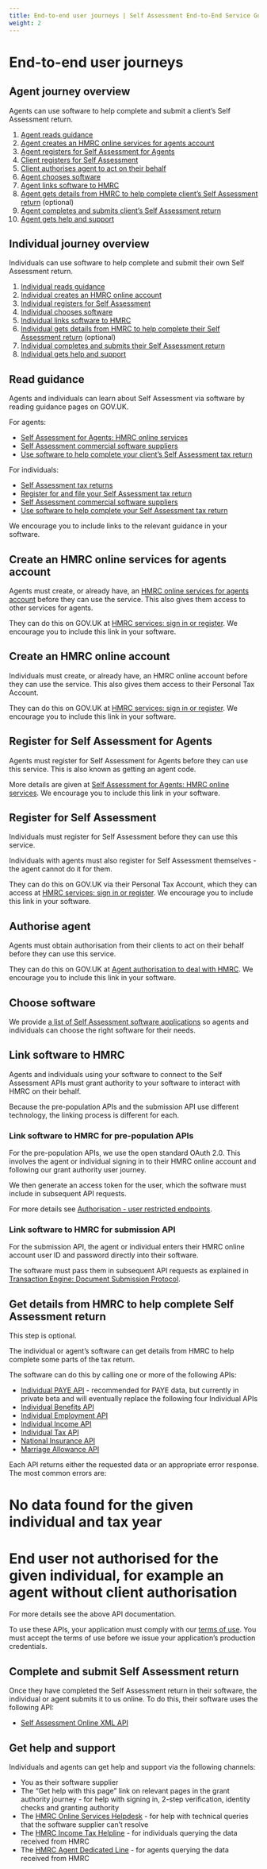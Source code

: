 ```yaml
---
title: End-to-end user journeys | Self Assessment End-to-End Service Guide
weight: 2
---
```


# End-to-end user journeys

## Agent journey overview 

Agents can use software to help complete and submit a client’s Self Assessment return.

1. [Agent reads guidance](#read-guidance)
2. [Agent creates an HMRC online services for agents account](#create-an-hmrc-online-services-for-agents-account)
3. [Agent registers for Self Assessment for Agents](#register-for-self-assessment-for-agents)
4. [Client registers for Self Assessment](#register-for-self-assessment)
5. [Client authorises agent to act on their behalf](#authorise-agent)
6. [Agent chooses software](#choose-software)
7. [Agent links software to HMRC](#link-software-to-hmrc)
8. [Agent gets details from HMRC to help complete client’s Self Assessment return](#get-details-from-hmrc-to-help-complete-self-assessment-return) (optional)
9. [Agent completes and submits client’s Self Assessment return](#complete-and-submit-self-assessment-return)
10. [Agent gets help and support](#get-help-and-support)


## Individual journey overview 

Individuals can use software to help complete and submit their own Self Assessment return.

1. [Individual reads guidance](#read-guidance)
2. [Individual creates an HMRC online account](#create-an-hmrc-online-account)
3. [Individual registers for Self Assessment](#register-for-self-assessment)
4. [Individual chooses software](#choose-software)
5. [Individual links software to HMRC](#link-software-to-hmrc)
6. [Individual gets details from HMRC to help complete their Self Assessment return](#get-details-from-hmrc-to-help-complete-self-assessment-return) (optional)
7. [Individual completes and submits their Self Assessment return](#complete-and-submit-self-assessment-return)
8. [Individual gets help and support](#get-help-and-support)


## Read guidance 

Agents and individuals can learn about Self Assessment via software by reading guidance pages on GOV.UK.

For agents:

* [Self Assessment for Agents: HMRC online services](https://www.gov.uk/guidance/self-assessment-for-agents-online-service)
* [Self Assessment commercial software suppliers](https://www.gov.uk/government/publications/self-assessment-commercial-software-suppliers/self-assessment-online-commercial-software-suppliers)
* [Use software to help complete your client’s Self Assessment tax return](https://www.gov.uk/guidance/use-software-to-help-complete-your-clients-self-assessment-tax-return)

For individuals:

* [Self Assessment tax returns](https://www.gov.uk/self-assessment-tax-returns)
* [Register for and file your Self Assessment tax return](https://www.gov.uk/log-in-file-self-assessment-tax-return)
* [Self Assessment commercial software suppliers](https://www.gov.uk/government/publications/self-assessment-commercial-software-suppliers/self-assessment-online-commercial-software-suppliers)
* [Use software to help complete your Self Assessment tax return](https://www.gov.uk/guidance/use-software-to-help-complete-your-self-assessment-tax-return)

We encourage you to include links to the relevant guidance in your software.


## Create an HMRC online services for agents account

Agents must create, or already have, an [HMRC online services for agents account](https://www.gov.uk/government/collections/hmrc-online-services-for-agents#HMRC-online-services-for-agents) before they can use the service. This also gives them access to other services for agents.

They can do this on GOV.UK at [HMRC services: sign in or register](https://www.gov.uk/log-in-register-hmrc-online-services). We encourage you to include this link in your software.


## Create an HMRC online account

Individuals must create, or already have, an HMRC online account before they can use the service. This also gives them access to their Personal Tax Account.

They can do this on GOV.UK at [HMRC services: sign in or register](https://www.gov.uk/log-in-register-hmrc-online-services). We encourage you to include this link in your software.


## Register for Self Assessment for Agents

Agents must register for Self Assessment for Agents before they can use this service. This is also known as getting an agent code.

More details are given at [Self Assessment for Agents: HMRC online services](https://www.gov.uk/guidance/self-assessment-for-agents-online-service#how-to-get-an-agent-code). We encourage you to include this link in your software.


## Register for Self Assessment

Individuals must register for Self Assessment before they can use this service.

Individuals with agents must also register for Self Assessment themselves - the agent cannot do it for them.

They can do this on GOV.UK via their Personal Tax Account, which they can access at [HMRC services: sign in or register](https://www.gov.uk/log-in-register-hmrc-online-services). We encourage you to include this link in your software.


## Authorise agent

Agents must obtain authorisation from their clients to act on their behalf before they can use this service.

They can do this on GOV.UK at [Agent authorisation to deal with HMRC](https://www.gov.uk/guidance/client-authorisation-an-overview). We encourage you to include this link in your software.


## Choose software

We provide [a list of Self Assessment software applications](https://www.gov.uk/government/publications/self-assessment-commercial-software-suppliers) so agents and individuals can choose the right software for their needs.


## Link software to HMRC

Agents and individuals using your software to connect to the Self Assessment APIs must grant authority to your software to interact with HMRC on their behalf.

Because the pre-population APIs and the submission API use different technology, the linking process is different for each.

### Link software to HMRC for pre-population APIs

For the pre-population APIs, we use the open standard OAuth 2.0. This involves the agent or individual signing in to their HMRC online account and following our grant authority user journey.

We then generate an access token for the user, which the software must include in subsequent API requests.

For more details see [Authorisation - user restricted endpoints](https://developer.service.hmrc.gov.uk/api-documentation/docs/authorisation/user-restricted-endpoints).
 
### Link software to HMRC for submission API

For the submission API, the agent or individual enters their HMRC online account user ID and password directly into their software.

The software must pass them in subsequent API requests as explained in [Transaction Engine: Document Submission Protocol](https://www.gov.uk/government/publications/transaction-engine-document-submission-protocol).


## Get details from HMRC to help complete Self Assessment return

This step is optional.

The individual or agent’s software can get details from HMRC to help complete some parts of the tax return.

The software can do this by calling one or more of the following APIs:

* [Individual PAYE API](https://developer.service.hmrc.gov.uk/api-documentation/docs/api/service/individuals-paye) - recommended for PAYE data, but currently in private beta and will eventually replace the following four Individual APIs
* [Individual Benefits API](https://developer.service.hmrc.gov.uk/api-documentation/docs/api/service/individual-benefits)
* [Individual Employment API](https://developer.service.hmrc.gov.uk/api-documentation/docs/api/service/individual-employment)
* [Individual Income API](https://developer.service.hmrc.gov.uk/api-documentation/docs/api/service/individual-income)
* [Individual Tax API](https://developer.service.hmrc.gov.uk/api-documentation/docs/api/service/individual-tax)
* [National Insurance API](https://developer.service.hmrc.gov.uk/api-documentation/docs/api/service/national-insurance)
* [Marriage Allowance API](https://developer.service.hmrc.gov.uk/api-documentation/docs/api/service/marriage-allowance)

Each API returns either the requested data or an appropriate error response. The most common errors are:

# No data found for the given individual and tax year
# End user not authorised for the given individual, for example an agent without client authorisation

For more details see the above API documentation.

To use these APIs, your application must comply with our [terms of use](https://developer.service.hmrc.gov.uk/api-documentation/docs/terms-of-use). You must accept the terms of use before we issue your application’s production credentials.


## Complete and submit Self Assessment return

Once they have completed the Self Assessment return in their software, the individual or agent submits it to us online. To do this, their software uses the following API:

* [Self Assessment Online XML API](https://developer.service.hmrc.gov.uk/api-documentation/docs/api/xml/Self%20Assessment%20Online)


## Get help and support

Individuals and agents can get help and support via the following channels:

* You as their software supplier
* The “Get help with this page” link on relevant pages in the grant authority journey - for help with signing in, 2-step verification, identity checks and granting authority
* The [HMRC Online Services Helpdesk](https://www.gov.uk/government/organisations/hm-revenue-customs/contact/online-services-helpdesk) - for help with technical queries that the software supplier can’t resolve
* The [HMRC Income Tax Helpline](https://www.gov.uk/government/organisations/hm-revenue-customs/contact/income-tax-enquiries-for-individuals-pensioners-and-employees) - for individuals querying the data received from HMRC
* The [HMRC Agent Dedicated Line](https://www.gov.uk/government/organisations/hm-revenue-customs/contact/agent-dedicated-line-self-assessment-or-paye-for-individuals) - for agents querying the data received from HMRC
 
